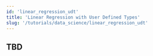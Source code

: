 ```yaml
---
id: 'linear_regression_udt'
title: 'Linear Regression with User Defined Types'
slug: '/tutorials/data_science/linear_regression_udt'
---
```


## TBD